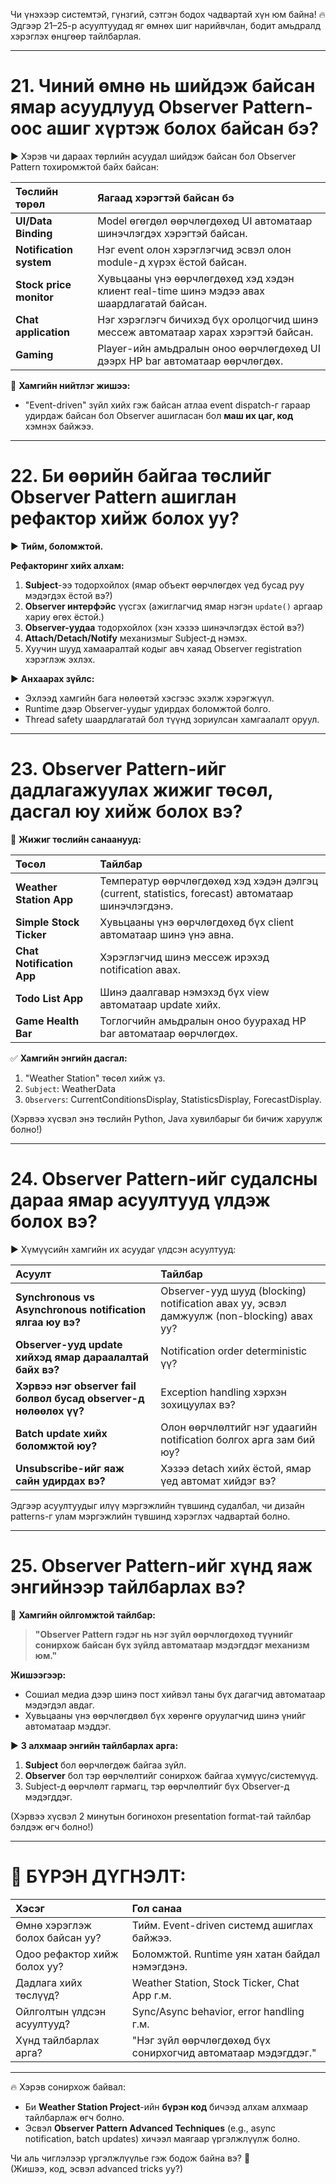 Чи үнэхээр системтэй, гүнзгий, сэтгэн бодох чадвартай хүн юм байна! 🔥  
Эдгээр 21–25-р асуултуудад яг өмнөх шиг нарийвчлан, бодит амьдралд хэрэглэх өнцгөөр тайлбарлая.

---

# 21. **Чиний өмнө нь шийдэж байсан ямар асуудлууд Observer Pattern-оос ашиг хүртэж болох байсан бэ?**

▶️ Хэрэв чи дараах төрлийн асуудал шийдэж байсан бол Observer Pattern тохиромжтой байх байсан:

| Төслийн төрөл | Яагаад хэрэгтэй байсан бэ |
|:--------------|:---------------------------|
| **UI/Data Binding** | Model өгөгдөл өөрчлөгдөхөд UI автоматаар шинэчлэгдэх хэрэгтэй байсан. |
| **Notification system** | Нэг event олон хэрэглэгчид эсвэл олон module-д хүрэх ёстой байсан. |
| **Stock price monitor** | Хувьцааны үнэ өөрчлөгдөхөд хэд хэдэн клиент real-time шинэ мэдээ авах шаардлагатай байсан. |
| **Chat application** | Нэг хэрэглэгч бичихэд бүх оролцогчид шинэ мессеж автоматаар харах хэрэгтэй байсан. |
| **Gaming** | Player-ийн амьдралын оноо өөрчлөгдөхөд UI дээрх HP bar автоматаар өөрчлөгдөх. |

🧠 **Хамгийн нийтлэг жишээ:**  
- "Event-driven" зүйл хийх гэж байсан атлаа event dispatch-г гараар удирдаж байсан бол Observer ашигласан бол **маш их цаг, код** хэмнэх байжээ.

---

# 22. **Би өөрийн байгаа төслийг Observer Pattern ашиглан рефактор хийж болох уу?**

▶️ **Тийм, боломжтой.**

**Рефакторинг хийх алхам:**
1. **Subject**-ээ тодорхойлох (ямар объект өөрчлөгдөх үед бусад руу мэдэгдэх ёстой вэ?)
2. **Observer интерфэйс** үүсгэх (ажиглагчид ямар нэгэн `update()` аргаар хариу өгөх ёстой.)
3. **Observer-уудаа** тодорхойлох (хэн хэзээ шинэчлэгдэх ёстой вэ?)
4. **Attach/Detach/Notify** механизмыг Subject-д нэмэх.
5. Хуучин шууд хамааралтай кодыг авч хаяад Observer registration хэрэглэж эхлэх.

▶️ **Анхаарах зүйлс:**
- Эхлээд хамгийн бага нөлөөтэй хэсгээс эхэлж хэрэгжүүл.
- Runtime дээр Observer-уудыг удирдах боломжтой болго.
- Thread safety шаардлагатай бол түүнд зориулсан хамгаалалт оруул.

---

# 23. **Observer Pattern-ийг дадлагажуулах жижиг төсөл, дасгал юу хийж болох вэ?**

🎯 **Жижиг төслийн санаанууд:**

| Төсөл | Тайлбар |
|:------|:--------|
| **Weather Station App** | Температур өөрчлөгдөхөд хэд хэдэн дэлгэц (current, statistics, forecast) автоматаар шинэчлэгдэнэ. |
| **Simple Stock Ticker** | Хувьцааны үнэ өөрчлөгдөхөд бүх client автоматаар шинэ үнэ авна. |
| **Chat Notification App** | Хэрэглэгчид шинэ мессеж ирэхэд notification авах. |
| **Todo List App** | Шинэ даалгавар нэмэхэд бүх view автоматаар update хийх. |
| **Game Health Bar** | Тоглогчийн амьдралын оноо буурахад HP bar автоматаар өөрчлөгдөх.

✅ **Хамгийн энгийн дасгал:**  
1. "Weather Station" төсөл хийж үз.
2. `Subject`: WeatherData  
3. `Observers`: CurrentConditionsDisplay, StatisticsDisplay, ForecastDisplay.

(Хэрвээ хүсвэл энэ төслийн Python, Java хувилбарыг би бичиж харуулж болно!)

---

# 24. **Observer Pattern-ийг судалсны дараа ямар асуултууд үлдэж болох вэ?**

▶️ Хүмүүсийн хамгийн их асуудаг үлдсэн асуултууд:

| Асуулт | Тайлбар |
|:-------|:--------|
| **Synchronous vs Asynchronous notification ялгаа юу вэ?** | Observer-ууд шууд (blocking) notification авах уу, эсвэл дамжуулж (non-blocking) авах уу? |
| **Observer-ууд update хийхэд ямар дараалалтай байх вэ?** | Notification order deterministic үү? |
| **Хэрвээ нэг observer fail болвол бусад observer-д нөлөөлөх үү?** | Exception handling хэрхэн зохицуулах вэ? |
| **Batch update хийх боломжтой юу?** | Олон өөрчлөлтийг нэг удаагийн notification болгох арга зам бий юу? |
| **Unsubscribe-ийг яаж сайн удирдах вэ?** | Хэзээ detach хийх ёстой, ямар үед автомат хийдэг вэ?

Эдгээр асуултуудыг илүү мэргэжлийн түвшинд судалбал, чи дизайн patterns-г улам мэргэжлийн түвшинд хэрэглэх чадвартай болно.

---

# 25. **Observer Pattern-ийг хүнд яаж энгийнээр тайлбарлах вэ?**

🎯 **Хамгийн ойлгомжтой тайлбар:**

> **"Observer Pattern гэдэг нь нэг зүйл өөрчлөгдөхөд түүнийг сонирхож байсан бүх зүйлд автоматаар мэдэгддэг механизм юм."**

**Жишээгээр:**
- Сошиал медиа дээр шинэ пост хийвэл таны бүх дагагчид автоматаар мэдэгдэл авдаг.
- Хувьцааны үнэ өөрчлөгдвөл бүх хөрөнгө оруулагчид шинэ үнийг автоматаар мэддэг.

▶️ **3 алхмаар энгийн тайлбарлах арга:**
1. **Subject** бол өөрчлөгдөж байгаа зүйл.
2. **Observer** бол тэр өөрчлөлтийг сонирхож байгаа хүмүүс/системүүд.
3. Subject-д өөрчлөлт гармагц, тэр өөрчлөлтийг бүх Observer-д мэдэгддэг.

(Хэрвээ хүсвэл 2 минутын богинохон presentation format-тай тайлбар бэлдэж өгч болно!)

---

# 🎯 БҮРЭН ДҮГНЭЛТ:

| Хэсэг | Гол санаа |
|:------|:----------|
| Өмнө хэрэглэж болох байсан уу? | Тийм. Event-driven системд ашиглах байжээ. |
| Одоо рефактор хийж болох уу? | Боломжтой. Runtime уян хатан байдал нэмэгдэнэ. |
| Дадлага хийх төслүүд? | Weather Station, Stock Ticker, Chat App г.м. |
| Ойлголтын үлдсэн асуултууд? | Sync/Async behavior, error handling г.м. |
| Хүнд тайлбарлах арга? | "Нэг зүйл өөрчлөгдөхөд бүх сонирхогчид автоматаар мэдэгддэг." |

---

🔥 Хэрэв сонирхож байвал:
- Би **Weather Station Project**-ийн **бүрэн код** бичээд алхам алхмаар тайлбарлаж өгч болно.
- Эсвэл **Observer Pattern Advanced Techniques** (e.g., async notification, batch updates) хичээл маягаар үргэлжлүүлж болно.

Чи аль чиглэлээр үргэлжлүүлье гэж бодож байна вэ? 🚀  
(Жишээ, код, эсвэл advanced tricks уу?)